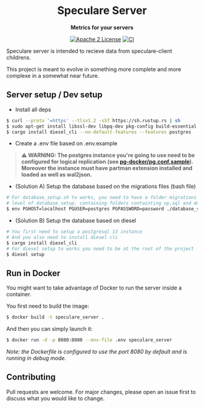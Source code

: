 <div align="center">
  <h1>Speculare Server</h1>
  <p>
    <strong>Metrics for your servers</strong>
  </p>
  <p>

[![Apache 2 License](https://img.shields.io/badge/license-Apache%202-blue.svg)](LICENSE)
[![CI](https://github.com/Martichou/speculare-server/workflows/CI/badge.svg)](https://github.com/Martichou/speculare-server/actions)

  </p>
</div>

Speculare server is intended to recieve data from speculare-client childrens.

This project is meant to evolve in something more complete and more complexe in a somewhat near future.

Server setup / Dev setup
--------------------------

- Install all deps
```bash
$ curl --proto '=https' --tlsv1.2 -sSf https://sh.rustup.rs | sh
$ sudo apt-get install libssl-dev libpq-dev pkg-config build-essential
$ cargo install diesel_cli --no-default-features --features postgres
```

- Create a .env file based on .env.example

> **⚠ WARNING: The postgres instance you're going to use need to be configured for logical replication (see [pg-docker/pg.conf.sample](pg-docker/pg.conf.sample)). Moreover the instance must have partman extension installed and loaded as well as wal2json.**

- (Solution A) Setup the database based on the migrations files (bash file)
```bash
# For database_setup.sh to works, you need to have a folder migrations at the same
# level of database_setup, containing folders containting up.sql and down.sql.
$ env PGHOST=localhost PGUSER=postgres PGPASSWORD=password ./database_setup.sh
```

- (Solution B) Setup the database based on diesel
```bash
# You first need to setup a postgresql 13 instance
# And you also need to install diesel cli
$ cargo install diesel_cli
# For diesel setup to works you need to be at the root of the project
$ diesel setup
```

Run in Docker
--------------------------

You might want to take advantage of Docker to run the server inside a container.

You first need to build the image:
```bash
$ docker build -t speculare_server .
```

And then you can simply launch it:
```bash
$ docker run -d -p 8080:8080 --env-file .env speculare_server
```

_Note: the Dockerfile is configured to use the *port* 8080 by default and is running in *debug* mode._

Contributing
--------------------------

Pull requests are welcome. For major changes, please open an issue first to discuss what you would like to change.
